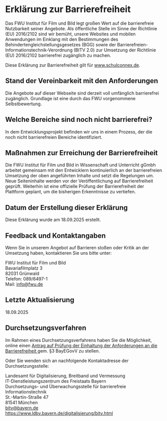 # Erklärung zur Barrierefreiheit

Das FWU Institut für Film und Bild legt großen Wert auf die barrierefreie Nutzbarkeit seiner Angebote. Als öffentliche Stelle im Sinne der Richtlinie (EU) 2016/2102 sind wir bemüht, unsere Websites und mobilen Anwendungen im Einklang mit den Bestimmungen des Behindertengleichstellungsgesetzes (BGG) sowie der Barrierefreien-Informationstechnik-Verordnung (BITV 2.0) zur Umsetzung der Richtlinie (EU) 2016/2102 barrierefrei zugänglich zu machen.

Diese Erklärung zur Barrierefreiheit gilt für www.schulconnex.de.

## Stand der Vereinbarkeit mit den Anforderungen

Die Angebote auf dieser Webseite sind derzeit voll umfänglich barrierefrei zugänglich. Grundlage ist eine durch das FWU vorgenommene Selbstbewertung.

## Welche Bereiche sind noch nicht barrierefrei?

In dem Entwicklungsprojekt befinden wir uns in einem Prozess, der die noch nicht barrierefreien Bereiche identifiziert.

## Maßnahmen zur Erreichung der Barrierefreiheit

Die FWU Institut für Film und Bild in Wissenschaft und Unterricht gGmbh arbeitet gemeinsam mit den Entwicklern kontinuierlich an der barrierefreien Umsetzung der oben angeführten Inhalte und setzt die Regelungen um. Neue Seiteninhalte werden vor der Veröffentlichung auf Barrierefreiheit geprüft. Weiterhin ist eine offizielle Prüfung der Barrierefreiheit der Plattform geplant, um die bisherigen Erkenntnisse zu vertiefen.

## Datum der Erstellung dieser Erklärung

Diese Erklärung wurde am 18.09.2025 erstellt.

## Feedback und Kontaktangaben

Wenn Sie in unserem Angebot auf Barrieren stoßen oder Kritik an der Umsetzung haben, kontaktieren Sie uns bitte unter:

FWU Institut für Film und Bild \
Bavariafilmplatz 3 \
82031 Grünwald \
Telefon: 089/6497-1 \
Mail: info@fwu.de

## Letzte Aktualisierung

18.09.2025

## Durchsetzungsverfahren 

Im Rahmen eines Durchsetzungsverfahrens haben Sie die Möglichkeit, online einen [Antrag auf Prüfung der Einhaltung der Anforderungen an die Barrierefreiheit ](https://www.ldbv.bayern.de/digitalisierung/bitv.html) gem. §3 BayEGovV zu stellen.

Oder Sie wenden sich an nachfolgende Kontaktadresse der Durchsetzungsstelle:

Landesamt für Digitalisierung, Breitband und Vermessung \
IT-Dienstleistungszentrum des Freistaats Bayern \
Durchsetzungs- und Überwachungsstelle für barrierefreie Informationstechnik \
St.-Martin-Straße 47 \
81541 München \
bitv@bayern.de \
https://www.ldbv.bayern.de/digitalisierung/bitv.html

